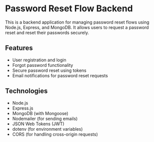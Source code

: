 # Password Reset Flow Backend

This is a backend application for managing password reset flows using Node.js, Express, and MongoDB. It allows users to request a password reset and reset their passwords securely.

## Features
- User registration and login
- Forgot password functionality
- Secure password reset using tokens
- Email notifications for password reset requests

## Technologies
- Node.js
- Express.js
- MongoDB (with Mongoose)
- Nodemailer (for sending emails)
- JSON Web Tokens (JWT)
- dotenv (for environment variables)
- CORS (for handling cross-origin requests)

